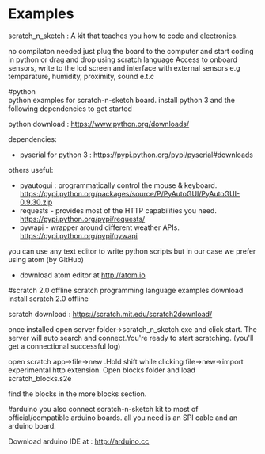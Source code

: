 # Examples

scratch_n_sketch : A kit that teaches you how to code and electronics.

no compilaton needed just plug the board to the computer and start coding in python or drag and drop using scratch language
Access to onboard sensors, write to the lcd screen and interface with external sensors e.g temparature, humidity, proximity, sound e.t.c

#python  
python examples for scratch-n-sketch board. 
install python 3 and the following dependencies to get started

python download : https://www.python.org/downloads/

dependencies:  
* pyserial for python 3 : https://pypi.python.org/pypi/pyserial#downloads   

others useful:
* pyautogui : programmatically control the mouse & keyboard. https://pypi.python.org/packages/source/P/PyAutoGUI/PyAutoGUI-0.9.30.zip  
* requests - provides most of the HTTP capabilities you need. https://pypi.python.org/pypi/requests/
* pywapi - wrapper around different weather APIs. https://pypi.python.org/pypi/pywapi

you can use any text editor to write python scripts but in our case we prefer using atom (by GitHub)
* download atom editor at http://atom.io

#scratch 2.0 offline
scratch programming language examples
download install scratch 2.0 offline

scratch download : https://scratch.mit.edu/scratch2download/

once installed open server folder->scratch_n_sketch.exe and click start. The server will auto search and connect.You're ready to start scratching. (you'll get a connectional successful log)

open scratch app->file->new .Hold shift while clicking file->new->import experimental http extension. Open blocks folder and load scratch_blocks.s2e

find the blocks in the more blocks section.

#arduino
you also connect scratch-n-sketch kit to most of official/compatible arduino boards.
all you need is an SPI cable and an arduino board.

Download arduino IDE at : http://arduino.cc